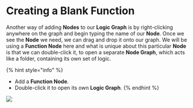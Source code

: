# Creating a Blank Function

Another way of adding **Nodes** to our **Logic Graph** is by right-clicking anywhere on the graph and begin typing the name of our **Node**. Once we see the **Node** we need, we can drag and drop it onto our graph. We will be using a **Function Node** here and what is unique about this particular **Node** is that we can double-click it, to open a separate **Node Graph**, which acts like a folder, containing its own set of logic.

{% hint style="info" %}
* Add a **Function Node**.
* Double-click it to open its own **Logic Graph**.
{% endhint %}

![](../../.gitbook/assets/createfunction.gif)

## 

